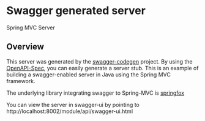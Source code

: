 # Swagger generated server

Spring MVC Server


## Overview
This server was generated by the [swagger-codegen](https://github.com/swagger-api/swagger-codegen) project.  By using the [OpenAPI-Spec](https://github.com/swagger-api/swagger-core), you can easily generate a server stub.  This is an example of building a swagger-enabled server in Java using the Spring MVC framework.

The underlying library integrating swagger to Spring-MVC is [springfox](https://github.com/springfox/springfox)

You can view the server in swagger-ui by pointing to
http://localhost:8002/module/api/swagger-ui.html